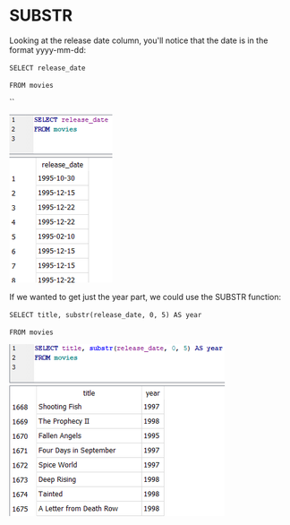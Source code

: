 # SUBSTR

Looking at the release date column, you'll notice that the date is in the format yyyy-mm-dd:



`SELECT release_date`&#x20;

`FROM movies`

``

![](../.gitbook/assets/release.png)



If we wanted to get just the year part, we could use the SUBSTR function:



`SELECT title, substr(release_date, 0, 5) AS year`&#x20;

`FROM movies`

![](../.gitbook/assets/substr.png)



